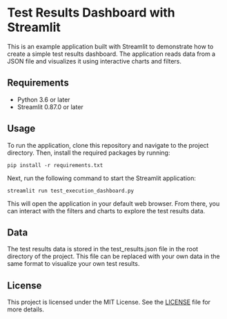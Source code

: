 # Test Results Dashboard with Streamlit

This is an example application built with Streamlit to demonstrate how to create a simple test results dashboard. The application reads data from a JSON file and visualizes it using interactive charts and filters.

## Requirements
* Python 3.6 or later
* Streamlit 0.87.0 or later

## Usage

To run the application, clone this repository and navigate to the project directory. Then, install the required packages by running:


```pip install -r requirements.txt```

Next, run the following command to start the Streamlit application:

```streamlit run test_execution_dashboard.py```

This will open the application in your default web browser. From there, you can interact with the filters and charts to explore the test results data.

## Data
The test results data is stored in the test_results.json file in the root directory of the project. This file can be replaced with your own data in the same format to visualize your own test results.

## License
This project is licensed under the MIT License. See the [LICENSE](LICENSE) file for more details.
